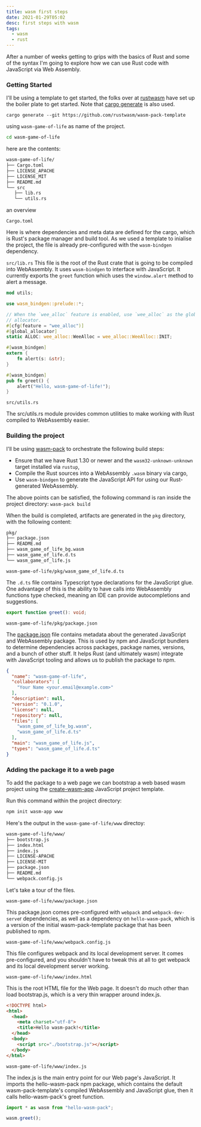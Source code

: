 ```yaml
---
title: wasm first steps
date: 2021-01-29T05:02
desc: first steps with wasm
tags:
  - wasm
  - rust
---
```


After a number of weeks getting to grips with the basics of Rust and some of the syntax I'm going to explore how we can use Rust code with JavaScript via Web Assembly.

### Getting Started

I'll be using a template to get started, the folks over at [rustwasm](https://github.com/rustwasm) have set up the boiler plate to get started. Note that [cargo generate](https://github.com/cargo-generate/cargo-generate) is also used.

```
cargo generate --git https://github.com/rustwasm/wasm-pack-template
```

using `wasm-game-of-life` as name of the project.

```bash
cd wasm-game-of-life
```
here are the contents:

 ```bash
 wasm-game-of-life/
├── Cargo.toml
├── LICENSE_APACHE
├── LICENSE_MIT
├── README.md
└── src
    ├── lib.rs
    └── utils.rs
 ```
 
 an overview
 
 `Cargo.toml`

Here is where dependencies and meta data are defined for the cargo, which is Rust's package manager and build tool. As we used a template to inialise the project, the file is already pre-configured with the `wasm-bindgen` dependency.

`src/lib.rs`
This file is the root of the Rust crate that is going to be compiled into WebAssembly. It uses `wasm-bindgen` to interface with JavaScript. It currently exports the `greet` function which uses the `window.alert` method to alert a message.

```rust
mod utils;

use wasm_bindgen::prelude::*;

// When the `wee_alloc` feature is enabled, use `wee_alloc` as the global
// allocator.
#[cfg(feature = "wee_alloc")]
#[global_allocator]
static ALLOC: wee_alloc::WeeAlloc = wee_alloc::WeeAlloc::INIT;

#[wasm_bindgen]
extern {
    fn alert(s: &str);
}

#[wasm_bindgen]
pub fn greet() {
    alert("Hello, wasm-game-of-life!");
}

```

`src/utils.rs`

The src/utils.rs module provides common utilities to make working with Rust compiled to WebAssembly easier.


### Building the project

I'll be using [wasm-pack](https://github.com/rustwasm/wasm-pack) to orchestrate the following build steps:

* Ensure that we have Rust 1.30 or newer and the `wasm32-unknown-unknown` target installed via `rustup`,
* Compile the Rust sources into a WebAssembly `.wasm` binary via cargo,
* Use `wasm-bindgen` to generate the JavaScript API for using our Rust-generated WebAssembly.

The above points can be satisfied, the following command is ran inside the project directory:
`wasm-pack build`

When the build is completed, artifacts are generated in the `pkg` directory, with the following content:

```bash
pkg/
├── package.json
├── README.md
├── wasm_game_of_life_bg.wasm
├── wasm_game_of_life.d.ts
└── wasm_game_of_life.js
```

`wasm-game-of-life/pkg/wasm_game_of_life.d.ts`

The `.d.ts` file contains Typescript type declarations for the JavaScript glue. One advantage of this is the ability to have calls into WebAssembly functions type checked, meaning an IDE can provide autocompletions and suggestions.

```typescript
export function greet(): void;
```

`wasm-game-of-life/pkg/package.json`

The [package.json](https://docs.npmjs.com/cli/v7/configuring-npm/package-json) file contains metadata about the generated JavaScript and WebAssembly package. This is used by npm and JavaScript bundlers to determine dependencies across packages, package names, versions, and a bunch of other stuff. It helps Rust (and ultimately wasm) integrate with JavaScript tooling and allows us to publish the package to npm.

```json
{
  "name": "wasm-game-of-life",
  "collaborators": [
    "Your Name <your.email@example.com>"
  ],
  "description": null,
  "version": "0.1.0",
  "license": null,
  "repository": null,
  "files": [
    "wasm_game_of_life_bg.wasm",
    "wasm_game_of_life.d.ts"
  ],
  "main": "wasm_game_of_life.js",
  "types": "wasm_game_of_life.d.ts"
}
```

### Adding the package it to a web page

To add the package to a web page we can bootstrap a web based wasm project using the [create-wasm-app](https://github.com/rustwasm/create-wasm-app) JavaScript project template.

Run this command within the project directory:

```bash
npm init wasm-app www
```
Here's the output in the `wasm-game-of-life/www` directoy:

```bash
wasm-game-of-life/www/
├── bootstrap.js
├── index.html
├── index.js
├── LICENSE-APACHE
├── LICENSE-MIT
├── package.json
├── README.md
└── webpack.config.js
```

Let's take a tour of the files.

`wasm-game-of-life/www/package.json`

This package.json comes pre-configured with `webpack` and `webpack-dev-serve`r dependencies, as well as a dependency on `hello-wasm-pac`k, which is a version of the initial wasm-pack-template package that has been published to npm.

`wasm-game-of-life/www/webpack.config.js`

This file configures webpack and its local development server. It comes pre-configured, and you shouldn't have to tweak this at all to get webpack and its local development server working.

`wasm-game-of-life/www/index.html`

This is the root HTML file for the Web page. It doesn't do much other than load bootstrap.js, which is a very thin wrapper around index.js.

```html
<!DOCTYPE html>
<html>
  <head>
    <meta charset="utf-8">
    <title>Hello wasm-pack!</title>
  </head>
  <body>
    <script src="./bootstrap.js"></script>
  </body>
</html>

```
`wasm-game-of-life/www/index.js`

The index.js is the main entry point for our Web page's JavaScript. It imports the hello-wasm-pack npm package, which contains the default wasm-pack-template's compiled WebAssembly and JavaScript glue, then it calls hello-wasm-pack's greet function.

```javascript
import * as wasm from "hello-wasm-pack";

wasm.greet();
```

